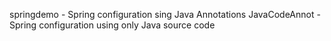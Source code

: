 springdemo - Spring configuration sing Java Annotations 
JavaCodeAnnot - Spring configuration using only Java source code 

